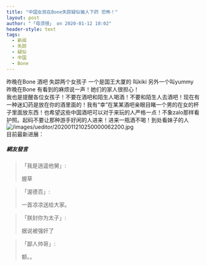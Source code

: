 ```yaml
---
title: "中国女孩在Bone失踪疑似被人下药 恐怖！"
layout: post
author: "「毋须恨」 on 2020-01-12 10:02"
header-style: text
tags:
  - 新闻
  - 失踪
  - 疑似
  - 中国
  - Bone
---
```


昨晚在Bone 酒吧 失踪两个女孩子 一个是国王大厦的 叫kiki 另外一个叫yummy&nbsp; 昨晚在Bone 有看到的麻烦说一声！她们的家人很担心！<input type="hidden" value="菲乐园提供">
<br>
我也是提醒各位女孩子！不要在酒吧和陌生人喝酒！不要和陌生人去酒吧！现在有一种迷幻药是放在你的酒里面的！我有“幸”在某某酒吧亲眼目睹一个男的在女的杯子里面放东西！也希望这些中国酒吧可以对于来玩的人严格一点！不象zalo那样看护照。起码不要让那种游手好闲的人进来！进来一瓶酒不喝！到处看妹子的人
<br>
<img src="https://images.feileyuan.com/images/ueditor/2020011210250000062200.jpg" title="2015100934016325" alt="/images/ueditor/2020011210250000062200.jpg">
<br>
目前最新进展：
<br>

##### 網友發言 
> 「我是逍遥他舅」:
> <p>握草</p>

> 「渥德百」:
> <p>一首凉凉送给大家。</p>

> 「朕封你为太子」:
> <p>据说被强奸了</p>

> 「鄙人帅哥」:
> <p>额。。</p>


